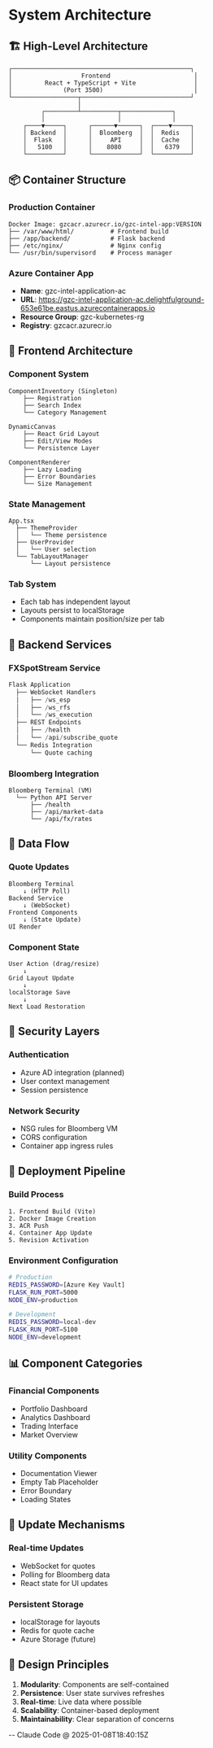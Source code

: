 # System Architecture

## 🏗 High-Level Architecture

```
┌─────────────────────────────────────────────────┐
│                   Frontend                       │
│         React + TypeScript + Vite                │
│              (Port 3500)                         │
└──────────────────┬──────────────────────────────┘
                   │
         ┌─────────┴──────────┬──────────────┐
         │                    │              │
    ┌────▼─────┐      ┌──────▼──────┐  ┌────▼─────┐
    │ Backend  │      │  Bloomberg  │  │  Redis   │
    │  Flask   │      │     API     │  │  Cache   │
    │   5100   │      │    8080     │  │   6379   │
    └──────────┘      └─────────────┘  └──────────┘
```

## 📦 Container Structure

### Production Container
```
Docker Image: gzcacr.azurecr.io/gzc-intel-app:VERSION
├── /var/www/html/          # Frontend build
├── /app/backend/           # Flask backend
├── /etc/nginx/             # Nginx config
└── /usr/bin/supervisord    # Process manager
```

### Azure Container App
- **Name**: gzc-intel-application-ac
- **URL**: https://gzc-intel-application-ac.delightfulground-653e61be.eastus.azurecontainerapps.io
- **Resource Group**: gzc-kubernetes-rg
- **Registry**: gzcacr.azurecr.io

## 🎨 Frontend Architecture

### Component System
```
ComponentInventory (Singleton)
    ├── Registration
    ├── Search Index
    └── Category Management

DynamicCanvas
    ├── React Grid Layout
    ├── Edit/View Modes
    └── Persistence Layer

ComponentRenderer
    ├── Lazy Loading
    ├── Error Boundaries
    └── Size Management
```

### State Management
```
App.tsx
  ├── ThemeProvider
  │   └── Theme persistence
  ├── UserProvider
  │   └── User selection
  └── TabLayoutManager
      └── Layout persistence
```

### Tab System
- Each tab has independent layout
- Layouts persist to localStorage
- Components maintain position/size per tab

## 🔌 Backend Services

### FXSpotStream Service
```python
Flask Application
  ├── WebSocket Handlers
  │   ├── /ws_esp
  │   ├── /ws_rfs
  │   └── /ws_execution
  ├── REST Endpoints
  │   ├── /health
  │   └── /api/subscribe_quote
  └── Redis Integration
      └── Quote caching
```

### Bloomberg Integration
```
Bloomberg Terminal (VM)
  └── Python API Server
      ├── /health
      ├── /api/market-data
      └── /api/fx/rates
```

## 💾 Data Flow

### Quote Updates
```
Bloomberg Terminal
    ↓ (HTTP Poll)
Backend Service
    ↓ (WebSocket)
Frontend Components
    ↓ (State Update)
UI Render
```

### Component State
```
User Action (drag/resize)
    ↓
Grid Layout Update
    ↓
localStorage Save
    ↓
Next Load Restoration
```

## 🔐 Security Layers

### Authentication
- Azure AD integration (planned)
- User context management
- Session persistence

### Network Security
- NSG rules for Bloomberg VM
- CORS configuration
- Container app ingress rules

## 🚀 Deployment Pipeline

### Build Process
```
1. Frontend Build (Vite)
2. Docker Image Creation
3. ACR Push
4. Container App Update
5. Revision Activation
```

### Environment Configuration
```bash
# Production
REDIS_PASSWORD=[Azure Key Vault]
FLASK_RUN_PORT=5000
NODE_ENV=production

# Development
REDIS_PASSWORD=local-dev
FLASK_RUN_PORT=5100
NODE_ENV=development
```

## 📊 Component Categories

### Financial Components
- Portfolio Dashboard
- Analytics Dashboard
- Trading Interface
- Market Overview

### Utility Components
- Documentation Viewer
- Empty Tab Placeholder
- Error Boundary
- Loading States

## 🔄 Update Mechanisms

### Real-time Updates
- WebSocket for quotes
- Polling for Bloomberg data
- React state for UI updates

### Persistent Storage
- localStorage for layouts
- Redis for quote cache
- Azure Storage (future)

## 🎯 Design Principles

1. **Modularity**: Components are self-contained
2. **Persistence**: User state survives refreshes
3. **Real-time**: Live data where possible
4. **Scalability**: Container-based deployment
5. **Maintainability**: Clear separation of concerns

-- Claude Code @ 2025-01-08T18:40:15Z
